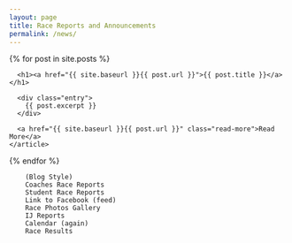 ```yaml
---
layout: page
title: Race Reports and Announcements
permalink: /news/
---
```



<div class="posts">
  {% for post in site.posts %}
    <article class="post">

      <h1><a href="{{ site.baseurl }}{{ post.url }}">{{ post.title }}</a></h1>

      <div class="entry">
        {{ post.excerpt }}
      </div>

      <a href="{{ site.baseurl }}{{ post.url }}" class="read-more">Read More</a>
    </article>
  {% endfor %}
</div>




		(Blog Style)	
		Coaches Race Reports	
		Student Race Reports	
		Link to Facebook (feed)	
		Race Photos Gallery 	
		IJ Reports	
		Calendar (again)	
		Race Results	